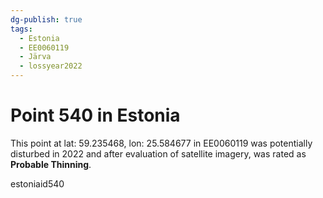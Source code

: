 ```yaml
---
dg-publish: true
tags:
  - Estonia
  - EE0060119
  - Järva
  - lossyear2022
---
```


# Point 540 in Estonia

This point at lat: 59.235468, lon: 25.584677 in EE0060119 was potentially disturbed in 2022 and after evaluation of satellite imagery, was rated as **Probable Thinning**.



estoniaid540